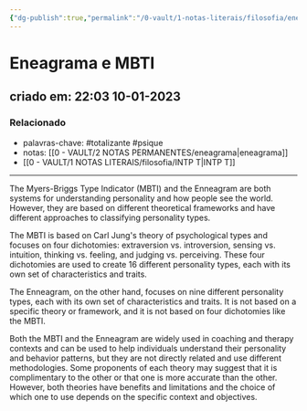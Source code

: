 ```yaml
---
{"dg-publish":true,"permalink":"/0-vault/1-notas-literais/filosofia/eneagrama-e-mbti/","tags":["totalizante","psique"],"dgHomeLink":true,"dgShowLocalGraph":true,"dgShowFileTree":true,"noteIcon":""}
---
```


# Eneagrama e MBTI
## criado em: 22:03 10-01-2023

### Relacionado
- palavras-chave: #totalizante #psique 
- notas: [[0 - VAULT/2 NOTAS PERMANENTES/eneagrama\|eneagrama]]
- [[0 - VAULT/1 NOTAS LITERAIS/filosofia/INTP T\|INTP T]]
---
The Myers-Briggs Type Indicator (MBTI) and the Enneagram are both systems for understanding personality and how people see the world. However, they are based on different theoretical frameworks and have different approaches to classifying personality types.

The MBTI is based on Carl Jung's theory of psychological types and focuses on four dichotomies: extraversion vs. introversion, sensing vs. intuition, thinking vs. feeling, and judging vs. perceiving. These four dichotomies are used to create 16 different personality types, each with its own set of characteristics and traits.

The Enneagram, on the other hand, focuses on nine different personality types, each with its own set of characteristics and traits. It is not based on a specific theory or framework, and it is not based on four dichotomies like the MBTI.

Both the MBTI and the Enneagram are widely used in coaching and therapy contexts and can be used to help individuals understand their personality and behavior patterns, but they are not directly related and use different methodologies. Some proponents of each theory may suggest that it is complimentary to the other or that one is more accurate than the other. However, both theories have benefits and limitations and the choice of which one to use depends on the specific context and objectives.